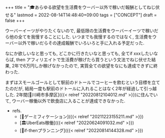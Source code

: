 +++
title = "🎓あらゆる欲望を生活費をウーバー以外で稼いだ報酬としてねじ伏せる"
lastmod = 2022-08-14T14:48:40+09:00
tags = ["CONCEPT"]
draft = false
+++

ウーバーイーツがやりたくないので, 最低限の生活費をウーバーイーツで稼いだら他の全てを我慢することにした. いつまでも我慢するのではなく, 生活費をウーバー以外で稼いだらその達成報酬でいろいろと手に入れる予定だった.

なにか欲しいなと思っても, どこかに行きたいなと思っても, 全てif xxxしたいならば, then アフィリエイトで生活費が稼げたら買うという文法でねじ伏せた結果, 2年で6万円しか稼げなかったので, 実質全ての欲望をなにも達成できずに終わった.

まずはスモールゴールとして駅前のドトールでコーヒーを飲むという目標を立てたのだが, 結局一度も駅前のドトールに入れることはなく2年が経過して引っ越した. 2年間[🔖川崎市多摩区]({{< relref "20220812104012.md" >}})に住んでいて, ウーバー稼働以外で飲食店に入ることが達成できなかった.

-   refs.
    -   [📝ゲーミフィケーション]({{< relref "20211223155211.md" >}})
    -   [🏛UberEats稼働]({{< relref "20220624091032.md" >}})
    -   [📝if-thenプランニング]({{< relref "20220814144328.md" >}})

